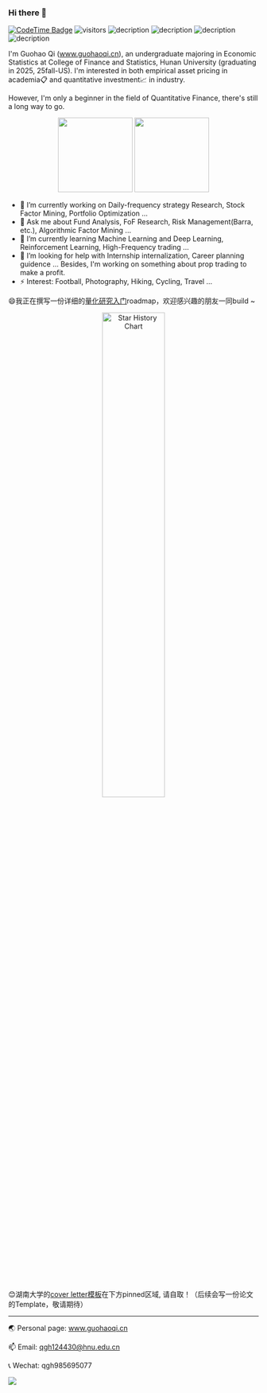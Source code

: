 ### Hi there 👋 
[![CodeTime Badge](https://img.shields.io/endpoint?style=social&color=222&url=https%3A%2F%2Fapi.codetime.dev%2Fshield%3Fid%3D24355%26project%3D%26in=0)](https://codetime.dev)
 ![visitors](https://visitor-badge.laobi.icu/badge?page_id=Barca0412.Barca0412)
![decription](https://img.shields.io/badge/Language-Python-green)
![decription](https://img.shields.io/badge/Language-R-blue)
![decription](https://img.shields.io/badge/Language-C++-red)
![decription](https://img.shields.io/badge/Language-SAS-white)


I'm Guohao Qi (www.guohaoqi.cn), an undergraduate majoring in Economic Statistics at College of Finance and Statistics, Hunan University (graduating in 2025, 25fall-US). I'm interested in both empirical asset pricing in academia📋 and quantitative investment📈 in industry.

However, I'm only a beginner in the field of Quantitative Finance, there's still a long way to go.


<div align="center">
  <img src="https://github-readme-stats.vercel.app/api?username=Barca0412&height=137" height="150px" />
  <img src="https://github-readme-stats.vercel.app/api/top-langs/?username=Barca0412&layout=compact&height=137" height="150px" />
</div>

<!--
[![Top Langs](https://github-readme-stats.vercel.app/api/top-langs/?username=anuraghazra&layout=donut)](https://github.com/anuraghazra/github-readme-stats)
-->




<!--
<div align="center"> 
 <img height="137px" 
  src="https://github-readme-stats.vercel.app/api?username=Barca0412&hide_title=true&hide_border=true&show_icons=trueline_height=21&text_color=000&icon_color=000&bg_color=0,ea6161,ffc64d,fffc4d,52fa5a&theme=graywhite" /> 
</div> 
-->

- 🔭 I’m currently working on Daily-frequency strategy Research, Stock Factor Mining, Portfolio Optimization  ...
- 💬 Ask me about Fund Analysis, FoF Research, Risk Management(Barra, etc.), Algorithmic Factor Mining ...
- 🌱 I’m currently learning Machine Learning and Deep Learning, Reinforcement Learning, High-Frequency trading ...
- 🤔 I’m looking for help with Internship internalization, Career planning guidence ... Besides, I'm working on something about prop trading to make a profit. 
- ⚡ Interest: Football, Photography, Hiking, Cycling, Travel ...


<!-- 
 ## 😄 By the way, I'm leading a team to design a Quantitative Strategy for investing in the Chinese stock market based on multi-factor model(temporarily). If you have interest in this project, please contact me ! 
-->

<!--
😄我正在进行 使用算法挖掘选股因子 的工作，欢迎与我讨论 ！
-->
😄我正在撰写一份详细的[量化研究入门](https://github.com/Barca0412/Introduction-to-Quantitative-Finance)roadmap，欢迎感兴趣的朋友一同build ~
<!--
<p align="center">
  <img src="https://github.com/user-attachments/assets/6e94cd3b-d25e-4888-b404-e42c54af56a8" alt="star-history-2024731" width="50%">
</p>
-->
<p align="center">
  <img src="https://api.star-history.com/svg?repos=Barca0412/Introduction-to-Quantitative-Finance&type=Date" alt="Star History Chart" width="50%">
</p>

😊湖南大学的[cover letter模板](https://github.com/Barca0412/Cover-letter-of-Hunan-University)在下方pinned区域, 请自取！（后续会写一份论文的Template，敬请期待）
<!--
<span > 
<img src="https://img.shields.io/badge/-HTML5-E34F26?style=flat-square&logo=html5&logoColor=white" /> 
<img src="https://img.shields.io/badge/-CSS3-1572B6?style=flat-square&logo=css3" /> 
 <img src="https://img.shields.io/badge/-JavaScript-oringe?style=flat-square&logo=javascript" /> 
</span>
-->

-------

🌏 Personal page: www.guohaoqi.cn

📫 Email: qgh124430@hnu.edu.cn

📞 Wechat: qgh985695077

<a href='https://clustrmaps.com/site/1bza4'  title='Visit tracker'><img src='//clustrmaps.com/map_v2.png?cl=ffffff&w=450&t=n&d=cVC4cPmbBANO1z7BYtwwS9JV9ShIe_AyLkLOnRp0IGM'/></a>


<!--
![Visitor Count](https://profile-counter.glitch.me/{Barca0412}/count.svg)
-->
<!--
🏆：
<div align="center"> <img src="https://github-profile-trophy.vercel.app/?username=Barca0412" /> </div>
-->



<!--
**Barca0412/Barca0412** is a ✨ _special_ ✨ repository because its `README.md` (this file) appears on your GitHub profile.
Here are some ideas to get you started:

- 🔭 I’m currently working on ...
- 🌱 I’m currently learning ...
- 👯 I’m looking to collaborate on ...
- 🤔 I’m looking for help with ...
- 💬 Ask me about ...
- 📫 How to reach me: ...
- 😄 Pronouns: ...
- ⚡ Fun fact: ...
-->
